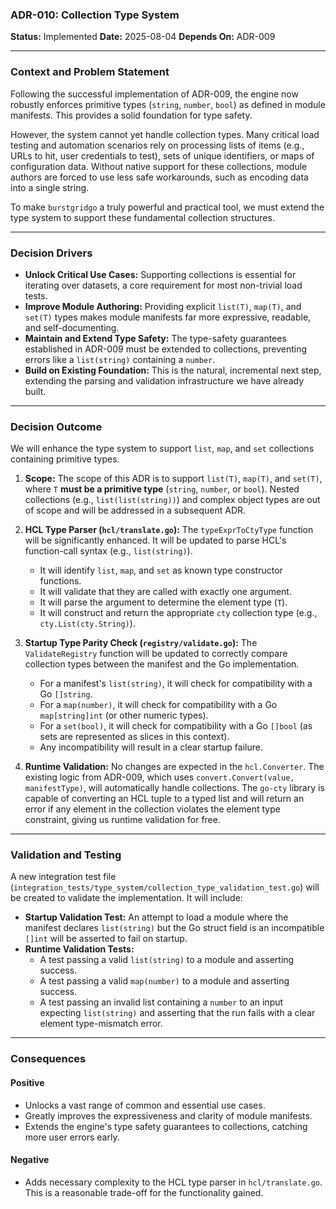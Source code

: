 ### ADR-010: Collection Type System

**Status:** Implemented
**Date:** 2025-08-04
**Depends On:** ADR-009

---

### Context and Problem Statement

Following the successful implementation of ADR-009, the engine now robustly enforces primitive types (`string`, `number`, `bool`) as defined in module manifests. This provides a solid foundation for type safety.

However, the system cannot yet handle collection types. Many critical load testing and automation scenarios rely on processing lists of items (e.g., URLs to hit, user credentials to test), sets of unique identifiers, or maps of configuration data. Without native support for these collections, module authors are forced to use less safe workarounds, such as encoding data into a single string.

To make `burstgridgo` a truly powerful and practical tool, we must extend the type system to support these fundamental collection structures.

---

### Decision Drivers

* **Unlock Critical Use Cases:** Supporting collections is essential for iterating over datasets, a core requirement for most non-trivial load tests.
* **Improve Module Authoring:** Providing explicit `list(T)`, `map(T)`, and `set(T)` types makes module manifests far more expressive, readable, and self-documenting.
* **Maintain and Extend Type Safety:** The type-safety guarantees established in ADR-009 must be extended to collections, preventing errors like a `list(string)` containing a `number`.
* **Build on Existing Foundation:** This is the natural, incremental next step, extending the parsing and validation infrastructure we have already built.

---

### Decision Outcome

We will enhance the type system to support `list`, `map`, and `set` collections containing primitive types.

1.  **Scope:** The scope of this ADR is to support `list(T)`, `map(T)`, and `set(T)`, where `T` **must be a primitive type** (`string`, `number`, or `bool`). Nested collections (e.g., `list(list(string))`) and complex object types are out of scope and will be addressed in a subsequent ADR.

2.  **HCL Type Parser (`hcl/translate.go`):** The `typeExprToCtyType` function will be significantly enhanced. It will be updated to parse HCL's function-call syntax (e.g., `list(string)`).
    * It will identify `list`, `map`, and `set` as known type constructor functions.
    * It will validate that they are called with exactly one argument.
    * It will parse the argument to determine the element type (`T`).
    * It will construct and return the appropriate `cty` collection type (e.g., `cty.List(cty.String)`).

3.  **Startup Type Parity Check (`registry/validate.go`):** The `ValidateRegistry` function will be updated to correctly compare collection types between the manifest and the Go implementation.
    * For a manifest's `list(string)`, it will check for compatibility with a Go `[]string`.
    * For a `map(number)`, it will check for compatibility with a Go `map[string]int` (or other numeric types).
    * For a `set(bool)`, it will check for compatibility with a Go `[]bool` (as sets are represented as slices in this context).
    * Any incompatibility will result in a clear startup failure.

4.  **Runtime Validation:** No changes are expected in the `hcl.Converter`. The existing logic from ADR-009, which uses `convert.Convert(value, manifestType)`, will automatically handle collections. The `go-cty` library is capable of converting an HCL tuple to a typed list and will return an error if any element in the collection violates the element type constraint, giving us runtime validation for free.

---

### Validation and Testing

A new integration test file (`integration_tests/type_system/collection_type_validation_test.go`) will be created to validate the implementation. It will include:

* **Startup Validation Test:** An attempt to load a module where the manifest declares `list(string)` but the Go struct field is an incompatible `[]int` will be asserted to fail on startup.
* **Runtime Validation Tests:**
    * A test passing a valid `list(string)` to a module and asserting success.
    * A test passing a valid `map(number)` to a module and asserting success.
    * A test passing an invalid list containing a `number` to an input expecting `list(string)` and asserting that the run fails with a clear element type-mismatch error.

---

### Consequences

#### Positive

* Unlocks a vast range of common and essential use cases.
* Greatly improves the expressiveness and clarity of module manifests.
* Extends the engine's type safety guarantees to collections, catching more user errors early.

#### Negative

* Adds necessary complexity to the HCL type parser in `hcl/translate.go`. This is a reasonable trade-off for the functionality gained.